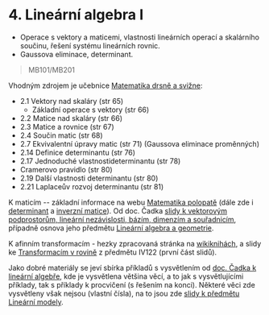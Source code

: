 # 4. Lineární algebra I
- Operace s vektory a maticemi, vlastnosti lineárních operací a skalárního součinu, řešení systému lineárních rovnic.
- Gaussova eliminace, determinant.

> MB101/MB201

Vhodným zdrojem je učebnice [Matematika drsně a svižne](http://www.math.muni.cz/~naca/ucebnice/e-ucebnice):

 - 2.1 Vektory nad skaláry (str 65)
 	- Základní operace s vektory (str 66)
 - 2.2 Matice nad skaláry (str 66)
 - 2.3 Matice a rovnice (str 67)
 - 2.4 Součin matic (str 68)
 - 2.7 Ekvivalentní úpravy matic (str 71) (Gaussova eliminace proměnných)
 - 2.14 Definice determinantu (str 76)
 - 2.17 Jednoduché vlastnostideterminantu (str 78)
 - Cramerovo pravidlo (str 80)
 - 2.19 Další vlastnosti determinantu (str 80)
 - 2.21 Laplaceův rozvoj determinantu (str 81)

K maticím -- základní informace na webu [Matematika polopatě](http://www.matweb.cz/matice) (dále zde i [determinant](http://www.matweb.cz/determinanty) a [inverzní matice](http://www.matweb.cz/inverzni-matice)). Od doc. Čadka [slidy k vektorovým podprostorům, lineární nezávislosti, bázím, dimenzím a souřadnicím](http://www.math.muni.cz/~cadek/LA/pre.pdf), případně osnova jeho předmětu [Lineární algebra a geometrie](https://is.muni.cz/elearning/warp.pl?fakulta=1431;obdobi=4663;predmet=501847;qurl=%2Fel%2F1431%2Fpodzim2009%2FM1111%2Findex.qwarp;rozbalit_vse=1;prejit=).

K afinním transformacím - hezky zpracovaná stránka na [wikiknihách](http://cs.wikibooks.org/wiki/Geometrie/Afinní_transformace_souřadnic), a slidy ke [Transformacím v rovině](http://www.fi.muni.cz/~xpelanek/IV122/slidy/lingebra.pdf) z předmětu IV122 (první část slidů).

Jako dobré materiály se jeví sbírka příkladů s vysvětlením od [doc. Čadka k lineární algebře](https://is.muni.cz/el/1431/podzim2009/M1111/um/ulohy/la1_sbirka.pdf?fakulta=1431;obdobi=4663;predmet=501847), kde je vysvětlena většina věcí, a to jak s vysvětlujícími příklady, tak s příklady k procvičení (s řešením na konci). Některé věci zde vysvětleny však nejsou (vlastní čísla), na to jsou zde [slidy k předmětu Lineární modely](https://is.muni.cz/el/1433/jaro2013/MB101/um/39028946/).
